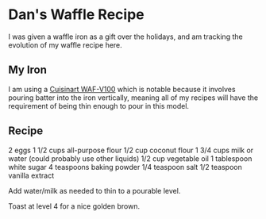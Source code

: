 # Dan's Waffle Recipe

I was given a waffle iron as a gift over the holidays, and am tracking the evolution of my waffle recipe here.

## My Iron

I am using a [Cuisinart WAF-V100](https://www.cuisinart.com/shopping/appliances/waffle_makers/waf-v100) which is notable because it involves pouring batter into the iron vertically, meaning all of my recipes will have the requirement of being thin enough to pour in this model.

## Recipe

2 eggs
1 1/2 cups all-purpose flour
1/2 cup coconut flour
1 3/4 cups milk or water (could probably use other liquids)
1/2 cup vegetable oil
1 tablespoon white sugar
4 teaspoons baking powder
1/4 teaspoon salt
1/2 teaspoon vanilla extract

Add water/milk as needed to thin to a pourable level.

Toast at level 4 for a nice golden brown.

